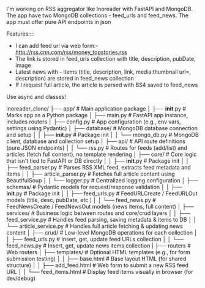 I'm working on RSS aggregator like Inoreader with FastAPI and MongoDB. The app have two MongoDB collections - feed_urls and feed_news. The app must offer pure API endpoints in json

Features::::

- I can add feed url via web form:- http://rss.cnn.com/rss/money_topstories.rss
- The link is stored in feed_urls collection with title, description, pubDate, image
- Latest news with - items (title, description, link, media:thumbnail url=, description) are stored in feed_news collection
- If I request full article, the article is parsed with BS4 saved to feed_news

Use async and classes!

inoreader_clone/
├── app/                             # Main application package
│   ├── __init__.py                  # Marks app as a Python package
│   ├── main.py                      # FastAPI app instance, includes routers
│   ├── config.py                    # App configuration (e.g., env vars, settings using Pydantic)
│   ├── database/                    # MongoDB database connection and setup
│   │   ├── __init__.py              # Package init
│   │   └── mongo_db.py              # MongoDB client, database and collection setup
│   ├── api/                         # API route definitions (pure JSON endpoints)
│   │   └── rss.py                   # Routes for feeds (add/list) and articles (fetch full content), no template rendering
│   ├── core/                        # Core logic that isn't tied to FastAPI or DB directly
│   │   ├── __init__.py              # Package init
│   │   ├── feed_parser.py           # Parses RSS XML feed, extracts feed metadata and items
│   │   ├── article_parser.py        # Fetches full article content using BeautifulSoup
│   │   └── logger.py                # Centralized logging configuration
│   ├── schemas/                     # Pydantic models for request/response validation
│   │   ├── __init__.py              # Package init
│   │   ├── feed_urls.py             # FeedURLCreate / FeedURLOut models (title, desc, pubDate, etc.)
│   │   └── feed_news.py             # FeedNewsCreate / FeedNewsOut models (news items, full content)
│   ├── services/                    # Business logic between routes and core/crud layers
│   │   ├── feed_service.py          # Handles feed parsing, saving metadata & items to DB
│   │   └── article_service.py       # Handles full article fetching & updating news content
│   ├── crud/                        # Low-level MongoDB operations for each collection
│   │   ├── feed_urls.py             # Insert, get, update feed URLs collection
│   │   └── feed_news.py             # Insert, get, update news items collection
|   ├── routers                      # Web routers
│   ├── templates/                   # Optional HTML templates (e.g., for form submission testing)
│   │   ├── base.html                # Base layout HTML (for shared structure)
│   │   ├── add_feed.html            # Web form to submit a new RSS feed URL
│   │   └── feed_items.html          # Display feed items visually in browser (for dev/debug)
